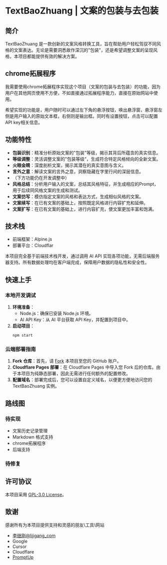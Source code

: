 # TextBaoZhuang | 文案的包装与去包装

## 简介
TextBaoZhuang 是一款创新的文案风格转换工具，旨在帮助用户轻松驾驭不同风格的文案表达。无论是需要洞悉故作深沉的"包装"，还是希望调整文案的呈现风格，本项目都能提供有效的解决方案。

## chrome拓展程序
我需要使用chrome拓展程序实现这个项目（文案的包装与去包装）的功能，因为用户在其他网页使用不方便，不如直接通过拓展程序能力，直接在原始网站中使用。

希望实现的功能是，用户随时可以通过左下角的悬浮按钮，唤出悬浮窗，悬浮窗左侧是用户输入的原始文本框，右侧则是输出框。同时有设置按钮，点击可以配置API key相关信息。

## 功能特性
- **包装识别**：精准分析原始文案的"包装"等级，揭示其背后所蕴含的真实信息。
- **等级调整**：灵活调整文案的"包装等级"，生成符合特定风格倾向的全新文案。
- **火眼金睛**：深度剖析文案，揭示其潜在的真实意图与含义。
- **言外之意**：解读文案的言外之意，洞察隐藏在字里行间的深层信息。
- （下方功能仍在开发调整中）
- **风格总结**：分析用户输入的文案，总结其风格特征，并生成相应的Prompt，用于后续同风格文案的生成和测试。
- **文案仿写**：模仿指定文案的风格和表达方式，生成相似风格的文案。
- **文案续写**：在已有文案的基础上，按照既定风格进行内容扩充和延伸。
- **文案扩写**：在已有文案的基础上，进行内容扩充，使文案更加丰富和饱满。

## 技术栈
- 前端框架：Alpine.js
- 部署平台：Cloudflar

本项目完全基于前端技术栈开发，通过调用 AI API 实现各项功能，无需后端服务器支持。所有数据处理均在客户端完成，保障用户数据的隐私性和安全性。

## 快速上手
### 本地开发调试
1.  **环境准备**：
    -   Node.js：确保已安装 Node.js 环境。
    -   AI API Key：从 AI 平台获取 API Key，并配置到项目中。
2.  **启动项目**：
    ```bash
    npm start
    ```
### 云端部署指南

1.  **Fork 仓库**：首先，请 [Fork](https://github.com/MindMobius/TextBaoZhuang/fork) 本项目至您的 GitHub 账户。
2.  **Cloudflare Pages 部署**：在 Cloudflare Pages 中导入您 Fork 后的仓库。由于本项目为纯静态部署，因此无需进行任何额外的配置修改。
3.  **配置域名**：部署完成后，您可以设置自定义域名，以便更方便地访问您的 TextBaoZhuang 实例。

## 路线图

### 待实现
- 文案历史记录管理
- Markdown 格式支持
- chrome拓展程序
- 后端支持

### 待修复


## 许可协议

本项目采用 [GPL-3.0 License](https://github.com/MindMobius/TextBaoZhuang/blob/main/LICENSE)。

## 致谢
感谢所有为本项目提供支持和灵感的朋友\工具\网站
- [李继刚@lijigang_com](https://x.com/lijigang_com)
- Google
- Cursor
- Cloudflare
- [PromptUp](https://promptup.net/)